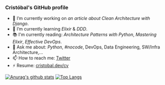 ### Cristóbal's GitHub profile

- 🔭 I’m currently working on *an article about Clean Architecture with Django*.
- 🌱 I’m currently learning *Elixir* & *DDD*.
- 📚 I'm currently reading: *Architecture Patterns with Python*, *Mastering Elixir*, *Effective DevOps*.
- 💬 Ask me about: *Python*, *#nocode*, DevOps, Data Engineering, SW/Infra Architecture,...
- 📫 How to reach me: [Twitter](https://twitter.com/cristobal_dev)
- ⚡ Resume: [cristobal.dev/cv](https://cristobal.dev/cv)

[![Anurag's github stats](https://github-readme-stats.vercel.app/api?username=cristobalcl&count_private=true&show_icons=true&theme=gruvbox)](https://github.com/anuraghazra/github-readme-stats)
[![Top Langs](https://github-readme-stats.vercel.app/api/top-langs/?username=cristobalcl&langs_count=10&layout=compact&show_icons=true&theme=gruvbox)](https://github.com/anuraghazra/github-readme-stats)
